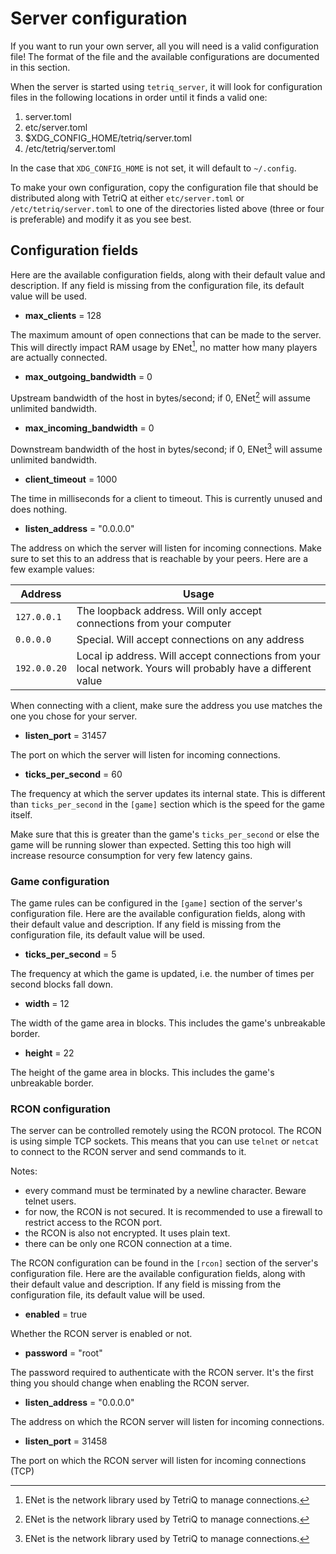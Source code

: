 <!--
SPDX-FileCopyrightText: 2024 The Tetriq authors

SPDX-License-Identifier: GFDL-1.3-or-later
-->

# Server configuration

If you want to run your own server, all you will need is a valid
configuration file! The format of the file and the available
configurations are documented in this section.

When the server is started using `tetriq_server`, it will look for
configuration files in the following locations in order until it finds
a valid one:
1. server.toml
2. etc/server.toml
3. $XDG\_CONFIG\_HOME/tetriq/server.toml
4. /etc/tetriq/server.toml

In the case that `XDG_CONFIG_HOME` is not set, it will default to
`~/.config`.

To make your own configuration, copy the configuration file that
should be distributed along with TetriQ at either `etc/server.toml` or
`/etc/tetriq/server.toml` to one of the directories listed above
(three or four is preferable) and modify it as you see best.

## Configuration fields

Here are the available configuration fields, along with their default
value and description. If any field is missing from the configuration
file, its default value will be used.

 - **max_clients** = 128

The maximum amount of open connections that can be made to the
server. This will directly impact RAM usage by ENet[^enet], no matter how
many players are actually connected.

 - **max_outgoing_bandwidth** = 0

Upstream bandwidth of the host in bytes/second; if 0, ENet[^enet] will assume
unlimited bandwidth.

 - **max_incoming_bandwidth** = 0

Downstream bandwidth of the host in bytes/second; if 0, ENet[^enet] will
assume unlimited bandwidth.

[^enet]: ENet is the network library used by TetriQ to manage
	connections.

- **client_timeout** = 1000

The time in milliseconds for a client to timeout. This is currently
unused and does nothing.

- **listen_address** = "0.0.0.0"

The address on which the server will listen for incoming
connections. Make sure to set this to an address that is reachable by
your peers. Here are a few example values:

| Address      | Usage                                                                                                         |
|--------------|---------------------------------------------------------------------------------------------------------------|
| `127.0.0.1`  | The loopback address. Will only accept connections from your computer                                         |
| `0.0.0.0`    | Special. Will accept connections on any address                                                               |
| `192.0.0.20` | Local ip address. Will accept connections from your local network. Yours will probably have a different value |

When connecting with a client, make sure the address you use matches
the one you chose for your server.

- **listen_port** = 31457

The port on which the server will listen for incoming connections.

- **ticks_per_second** = 60

The frequency at which the server updates its internal state. This is
different than `ticks_per_second` in the `[game]` section which is the
speed for the game itself.

Make sure that this is greater than the game's `ticks_per_second` or
else the game will be running slower than expected. Setting this too
high will increase resource consumption for very few latency gains.

### Game configuration

The game rules can be configured in the `[game]` section of the
server's configuration file. Here are the available configuration
fields, along with their default value and description. If any field
is missing from the configuration file, its default value will be
used.

- **ticks_per_second** = 5

The frequency at which the game is updated, i.e. the number of times
per second blocks fall down.

- **width** = 12

The width of the game area in blocks. This includes the game's
unbreakable border.

- **height** = 22

The height of the game area in blocks. This includes the game's
unbreakable border.

### RCON configuration

The server can be controlled remotely using the RCON protocol.
The RCON is using simple TCP sockets. This means that you can use
`telnet` or `netcat` to connect to the RCON server and send commands to it.

Notes:
- every command must be terminated by a newline character. Beware telnet users.
- for now, the RCON is not secured. It is recommended to use a firewall 
to restrict access to the RCON port.
- the RCON is also not encrypted. It uses plain text.
- there can be only one RCON connection at a time.

The RCON configuration can be found in the `[rcon]` section of the
server's configuration file. Here are the available configuration
fields, along with their default value and description. If any field
is missing from the configuration file, its default value will be
used.

- **enabled** = true

Whether the RCON server is enabled or not.

- **password** = "root"

The password required to authenticate with the RCON server.
It's the first thing you should change when enabling the RCON server.

- **listen_address** = "0.0.0.0"

The address on which the RCON server will listen for incoming connections.

- **listen_port** = 31458

The port on which the RCON server will listen for incoming connections (TCP)


